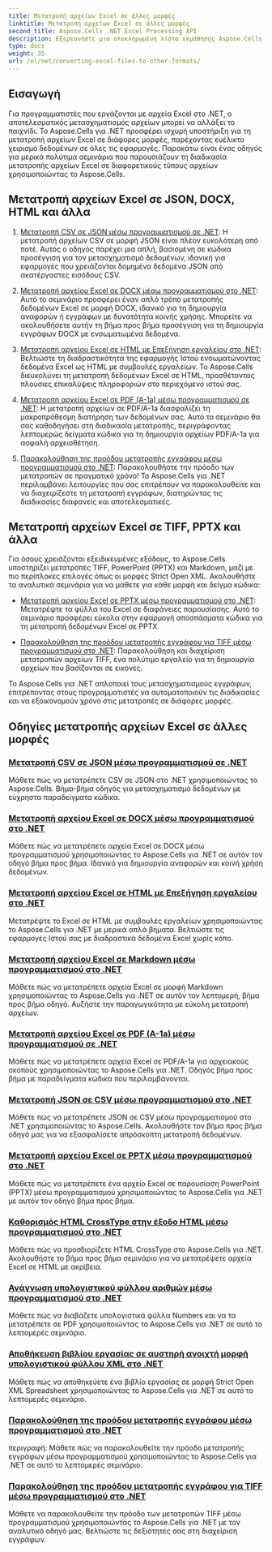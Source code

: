 ```yaml
---
title: Μετατροπή αρχείων Excel σε άλλες μορφές
linktitle: Μετατροπή αρχείων Excel σε άλλες μορφές
second_title: Aspose.Cells .NET Excel Processing API
description: Εξερευνήστε μια ολοκληρωμένη λίστα εκμάθησης Aspose.Cells για .NET για να μετατρέψετε αρχεία Excel σε μορφές όπως JSON, DOCX, HTML, PDF, Markdown και άλλα.
type: docs
weight: 35
url: /el/net/converting-excel-files-to-other-formats/
---
```

## Εισαγωγή

Για προγραμματιστές που εργάζονται με αρχεία Excel στο .NET, ο αποτελεσματικός μετασχηματισμός αρχείων μπορεί να αλλάξει το παιχνίδι. Το Aspose.Cells για .NET προσφέρει ισχυρή υποστήριξη για τη μετατροπή αρχείων Excel σε διάφορες μορφές, παρέχοντας ευέλικτο χειρισμό δεδομένων σε όλες τις εφαρμογές. Παρακάτω είναι ένας οδηγός για μερικά πολύτιμα σεμινάρια που παρουσιάζουν τη διαδικασία μετατροπής αρχείων Excel σε διαφορετικούς τύπους αρχείων χρησιμοποιώντας το Aspose.Cells.

## Μετατροπή αρχείων Excel σε JSON, DOCX, HTML και άλλα

1. [Μετατροπή CSV σε JSON μέσω προγραμματισμού σε .NET](./converting-csv-to-json/): Η μετατροπή αρχείων CSV σε μορφή JSON είναι πλέον ευκολότερη από ποτέ. Αυτός ο οδηγός παρέχει μια απλή, βασισμένη σε κώδικα προσέγγιση για τον μετασχηματισμό δεδομένων, ιδανική για εφαρμογές που χρειάζονται δομημένα δεδομένα JSON από ακατέργαστες εισόδους CSV.

2. [Μετατροπή αρχείου Excel σε DOCX μέσω προγραμματισμού στο .NET](./converting-excel-file-to-docx/): Αυτό το σεμινάριο προσφέρει έναν απλό τρόπο μετατροπής δεδομένων Excel σε μορφή DOCX, ιδανικό για τη δημιουργία αναφορών ή εγγράφων με δυνατότητα κοινής χρήσης. Μπορείτε να ακολουθήσετε αυτήν τη βήμα προς βήμα προσέγγιση για τη δημιουργία εγγράφων DOCX με ενσωματωμένα δεδομένα.

3. [Μετατροπή αρχείου Excel σε HTML με Επεξήγηση εργαλείου στο .NET](./converting-excel-file-to-html-with-tooltip/): Βελτιώστε τη διαδραστικότητα της εφαρμογής Ιστού ενσωματώνοντας δεδομένα Excel ως HTML με συμβουλές εργαλείων. Το Aspose.Cells διευκολύνει τη μετατροπή δεδομένων Excel σε HTML, προσθέτοντας πλούσιες επικαλύψεις πληροφοριών στο περιεχόμενο ιστού σας.

4. [Μετατροπή αρχείου Excel σε PDF (A-1a) μέσω προγραμματισμού σε .NET](./converting-excel-file-to-pdf-a-1a/): Η μετατροπή αρχείων σε PDF/A-1a διασφαλίζει τη μακροπρόθεσμη διατήρηση των δεδομένων σας. Αυτό το σεμινάριο θα σας καθοδηγήσει στη διαδικασία μετατροπής, περιγράφοντας λεπτομερώς δείγματα κώδικα για τη δημιουργία αρχείων PDF/A-1a για ασφαλή αρχειοθέτηση.

5. [Παρακολούθηση της προόδου μετατροπής εγγράφου μέσω προγραμματισμού στο .NET](./tracking-document-conversion-progress/): Παρακολουθήστε την πρόοδο των μετατροπών σε πραγματικό χρόνο! Το Aspose.Cells για .NET περιλαμβάνει λειτουργίες που σας επιτρέπουν να παρακολουθείτε και να διαχειρίζεστε τη μετατροπή εγγράφων, διατηρώντας τις διαδικασίες διαφανείς και αποτελεσματικές.

## Μετατροπή αρχείων Excel σε TIFF, PPTX και άλλα

Για όσους χρειάζονται εξειδικευμένες εξόδους, το Aspose.Cells υποστηρίζει μετατροπές TIFF, PowerPoint (PPTX) και Markdown, μαζί με πιο περίπλοκες επιλογές όπως οι μορφές Strict Open XML. Ακολουθήστε τα αναλυτικά σεμινάρια για να μάθετε για κάθε μορφή και δείγμα κώδικα:

- [Μετατροπή αρχείου Excel σε PPTX μέσω προγραμματισμού στο .NET](./converting-excel-file-to-pptx/): Μετατρέψτε τα φύλλα του Excel σε διαφάνειες παρουσίασης. Αυτό το σεμινάριο προσφέρει εύκολα στην εφαρμογή αποσπάσματα κώδικα για τη μετατροπή δεδομένων Excel σε PPTX.

- [Παρακολούθηση της προόδου μετατροπής εγγράφου για TIFF μέσω προγραμματισμού στο .NET](./tracking-document-conversion-progress-for-tiff/): Παρακολούθηση και διαχείριση μετατροπών αρχείων TIFF, ένα πολύτιμο εργαλείο για τη δημιουργία αρχείων που βασίζονται σε εικόνες.

Το Aspose.Cells για .NET απλοποιεί τους μετασχηματισμούς εγγράφων, επιτρέποντας στους προγραμματιστές να αυτοματοποιούν τις διαδικασίες και να εξοικονομούν χρόνο στις μετατροπές σε διάφορες μορφές.

## Οδηγίες μετατροπής αρχείων Excel σε άλλες μορφές
### [Μετατροπή CSV σε JSON μέσω προγραμματισμού σε .NET](./converting-csv-to-json/)
Μάθετε πώς να μετατρέπετε CSV σε JSON στο .NET χρησιμοποιώντας το Aspose.Cells. Βήμα-βήμα οδηγός για μετασχηματισμό δεδομένων με εύχρηστα παραδείγματα κώδικα.
### [Μετατροπή αρχείου Excel σε DOCX μέσω προγραμματισμού στο .NET](./converting-excel-file-to-docx/)
Μάθετε πώς να μετατρέπετε αρχεία Excel σε DOCX μέσω προγραμματισμού χρησιμοποιώντας το Aspose.Cells για .NET σε αυτόν τον οδηγό βήμα προς βήμα. Ιδανικό για δημιουργία αναφορών και κοινή χρήση δεδομένων.
### [Μετατροπή αρχείου Excel σε HTML με Επεξήγηση εργαλείου στο .NET](./converting-excel-file-to-html-with-tooltip/)
Μετατρέψτε το Excel σε HTML με συμβουλές εργαλείων χρησιμοποιώντας το Aspose.Cells για .NET με μερικά απλά βήματα. Βελτιώστε τις εφαρμογές Ιστού σας με διαδραστικά δεδομένα Excel χωρίς κόπο.
### [Μετατροπή αρχείου Excel σε Markdown μέσω προγραμματισμού στο .NET](./converting-excel-file-to-markdown/)
Μάθετε πώς να μετατρέπετε αρχεία Excel σε μορφή Markdown χρησιμοποιώντας το Aspose.Cells για .NET σε αυτόν τον λεπτομερή, βήμα προς βήμα οδηγό. Αυξήστε την παραγωγικότητα με εύκολη μετατροπή αρχείων.
### [Μετατροπή αρχείου Excel σε PDF (A-1a) μέσω προγραμματισμού σε .NET](./converting-excel-file-to-pdf-a-1a/)
Μάθετε πώς να μετατρέπετε αρχεία Excel σε PDF/A-1a για αρχειακούς σκοπούς χρησιμοποιώντας το Aspose.Cells για .NET. Οδηγός βήμα προς βήμα με παραδείγματα κώδικα που περιλαμβάνονται.
### [Μετατροπή JSON σε CSV μέσω προγραμματισμού στο .NET](./converting-json-to-csv/)
Μάθετε πώς να μετατρέπετε JSON σε CSV μέσω προγραμματισμού στο .NET χρησιμοποιώντας το Aspose.Cells. Ακολουθήστε τον βήμα προς βήμα οδηγό μας για να εξασφαλίσετε απρόσκοπτη μετατροπή δεδομένων.
### [Μετατροπή αρχείου Excel σε PPTX μέσω προγραμματισμού στο .NET](./converting-excel-file-to-pptx/)
Μάθετε πώς να μετατρέπετε ένα αρχείο Excel σε παρουσίαση PowerPoint (PPTX) μέσω προγραμματισμού χρησιμοποιώντας το Aspose.Cells για .NET με αυτόν τον οδηγό βήμα προς βήμα.
### [Καθορισμός HTML CrossType στην έξοδο HTML μέσω προγραμματισμού στο .NET](./specifying-html-crosstype-in-output-html/)
Μάθετε πώς να προσδιορίζετε HTML CrossType στο Aspose.Cells για .NET. Ακολουθήστε το βήμα προς βήμα σεμινάριο για να μετατρέψετε αρχεία Excel σε HTML με ακρίβεια.
### [Ανάγνωση υπολογιστικού φύλλου αριθμών μέσω προγραμματισμού στο .NET](./reading-numbers-spreadsheet/)
Μάθετε πώς να διαβάζετε υπολογιστικά φύλλα Numbers και να τα μετατρέπετε σε PDF χρησιμοποιώντας το Aspose.Cells για .NET σε αυτό το λεπτομερές σεμινάριο.
### [Αποθήκευση βιβλίου εργασίας σε αυστηρή ανοιχτή μορφή υπολογιστικού φύλλου XML στο .NET](./saving-workbook-to-strict-open-xml-spreadsheet-format/)
Μάθετε πώς να αποθηκεύετε ένα βιβλίο εργασίας σε μορφή Strict Open XML Spreadsheet χρησιμοποιώντας το Aspose.Cells για .NET σε αυτό το λεπτομερές σεμινάριο.
### [Παρακολούθηση της προόδου μετατροπής εγγράφου μέσω προγραμματισμού στο .NET](./tracking-document-conversion-progress/)
περιγραφή: Μάθετε πώς να παρακολουθείτε την πρόοδο μετατροπής εγγράφων μέσω προγραμματισμού χρησιμοποιώντας το Aspose.Cells για .NET σε αυτό το λεπτομερές σεμινάριο.
### [Παρακολούθηση της προόδου μετατροπής εγγράφου για TIFF μέσω προγραμματισμού στο .NET](./tracking-document-conversion-progress-for-tiff/)
Μάθετε να παρακολουθείτε την πρόοδο των μετατροπών TIFF μέσω προγραμματισμού χρησιμοποιώντας το Aspose.Cells για .NET με τον αναλυτικό οδηγό μας. Βελτιώστε τις δεξιότητές σας στη διαχείριση εγγράφων.